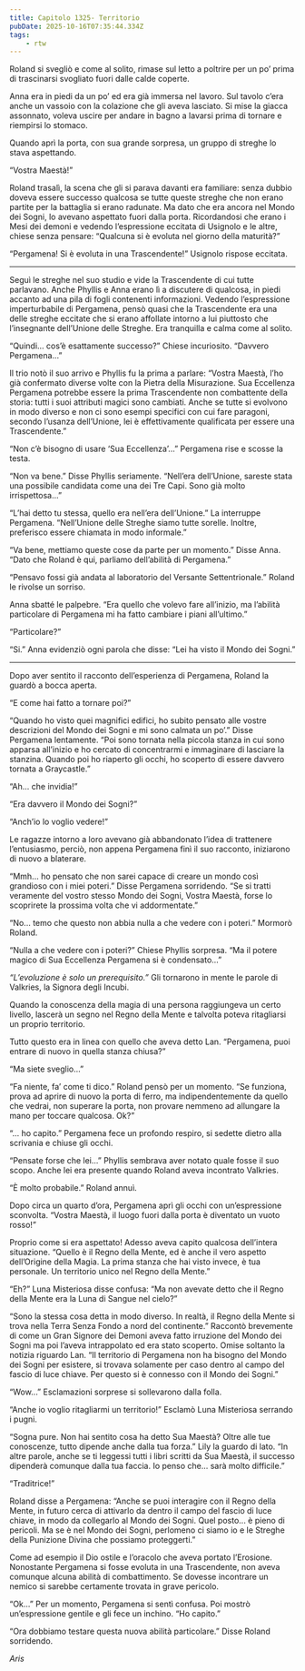 ```yaml
---
title: Capitolo 1325- Territorio
pubDate: 2025-10-16T07:35:44.334Z
tags:
    - rtw
---
```



Roland si svegliò e come al solito, rimase sul letto a poltrire per un po’ prima di trascinarsi svogliato fuori dalle calde coperte.


Anna era in piedi da un po’ ed era già immersa nel lavoro. Sul tavolo c’era anche un vassoio con la colazione che gli aveva lasciato. Si mise la giacca assonnato, voleva uscire per andare in bagno a lavarsi prima di tornare e riempirsi lo stomaco.


Quando aprì la porta, con sua grande sorpresa, un gruppo di streghe lo stava aspettando.


“Vostra Maestà!”


Roland trasalì, la scena che gli si parava davanti era familiare: senza dubbio doveva essere successo qualcosa se tutte queste streghe che non erano partite per la battaglia si erano radunate. Ma dato che era ancora nel Mondo dei Sogni, lo avevano aspettato fuori dalla porta. Ricordandosi che erano i Mesi dei demoni e vedendo l’espressione eccitata di Usignolo e le altre, chiese senza pensare: “Qualcuna si è evoluta nel giorno della maturità?”


“Pergamena! Si è evoluta in una Trascendente!” Usignolo rispose eccitata.


***


Seguì le streghe nel suo studio e vide la Trascendente di cui tutte parlavano. Anche Phyllis e Anna erano lì a discutere di qualcosa, in piedi accanto ad una pila di fogli contenenti informazioni. Vedendo l’espressione imperturbabile di Pergamena, pensò quasi che la Trascendente era una delle streghe eccitate che si erano affollate intorno a lui piuttosto che l’insegnante dell’Unione delle Streghe. Era tranquilla e calma come al solito.


“Quindi... cos’è esattamente successo?” Chiese incuriosito. “Davvero Pergamena...”


Il trio notò il suo arrivo e Phyllis fu la prima a parlare: “Vostra Maestà, l’ho già confermato diverse volte con la Pietra della Misurazione. Sua Eccellenza Pergamena potrebbe essere la prima Trascendente non combattente della storia: tutti i suoi attributi magici sono cambiati. Anche se tutte si evolvono in modo diverso e non ci sono esempi specifici con cui fare paragoni, secondo l’usanza dell’Unione, lei è effettivamente qualificata per essere una Trascendente.”


“Non c’è bisogno di usare ‘Sua Eccellenza’...” Pergamena rise e scosse la testa.


“Non va bene.” Disse Phyllis seriamente. “Nell’era dell’Unione, sareste stata una possibile candidata come una dei Tre Capi. Sono già molto irrispettosa...”


“L’hai detto tu stessa, quello era nell’era dell’Unione.” La interruppe Pergamena. “Nell’Unione delle Streghe siamo tutte sorelle. Inoltre, preferisco essere chiamata in modo informale.”


“Va bene, mettiamo queste cose da parte per un momento.” Disse Anna. “Dato che Roland è qui, parliamo dell’abilità di Pergamena.”


“Pensavo fossi già andata al laboratorio del Versante Settentrionale.” Roland le rivolse un sorriso.


Anna sbatté le palpebre. “Era quello che volevo fare all’inizio, ma l’abilità particolare di Pergamena mi ha fatto cambiare i piani all’ultimo.”


“Particolare?”


“Si.” Anna evidenziò ogni parola che disse: “Lei ha visto il Mondo dei Sogni.”


***






Dopo aver sentito il racconto dell’esperienza di Pergamena, Roland la guardò a bocca aperta.


“E come hai fatto a tornare poi?”


“Quando ho visto quei magnifici edifici, ho subito pensato alle vostre descrizioni del Mondo dei Sogni e mi sono calmata un po’.” Disse Pergamena lentamente. “Poi sono tornata nella piccola stanza in cui sono apparsa all’inizio e ho cercato di concentrarmi e immaginare di lasciare la stanzina. Quando poi ho riaperto gli occhi, ho scoperto di essere davvero tornata a Graycastle.”


“Ah... che invidia!”


“Era davvero il Mondo dei Sogni?”


“Anch’io lo voglio vedere!”


Le ragazze intorno a loro avevano già abbandonato l’idea di trattenere l’entusiasmo, perciò, non appena Pergamena finì il suo racconto, iniziarono di nuovo a blaterare.


“Mmh... ho pensato che non sarei capace di creare un mondo così grandioso con i miei poteri.” Disse Pergamena sorridendo. “Se si tratti veramente del vostro stesso Mondo dei Sogni, Vostra Maestà, forse lo scoprirete la prossima volta che vi addormentate.”


“No... temo che questo non abbia nulla a che vedere con i poteri.” Mormorò Roland.


“Nulla a che vedere con i poteri?” Chiese Phyllis sorpresa. “Ma il potere magico di Sua Eccellenza Pergamena si è condensato...”


<em>“L’evoluzione è solo un prerequisito.” </em>Gli tornarono in mente le parole di Valkries, la Signora degli Incubi.


Quando la conoscenza della magia di una persona raggiungeva un certo livello, lascerà un segno nel Regno della Mente e talvolta poteva ritagliarsi un proprio territorio.


Tutto questo era in linea con quello che aveva detto Lan. “Pergamena, puoi entrare di nuovo in quella stanza chiusa?”


“Ma siete sveglio...”


“Fa niente, fa’ come ti dico.” Roland pensò per un momento. “Se funziona, prova ad aprire di nuovo la porta di ferro, ma indipendentemente da quello che vedrai, non superare la porta, non provare nemmeno ad allungare la mano per toccare qualcosa. Ok?”


“... ho capito.” Pergamena fece un profondo respiro, si sedette dietro alla scrivania e chiuse gli occhi.


“Pensate forse che lei...” Phyllis sembrava aver notato quale fosse il suo scopo. Anche lei era presente quando Roland aveva incontrato Valkries.


“È molto probabile.” Roland annuì.


Dopo circa un quarto d’ora, Pergamena aprì gli occhi con un’espressione sconvolta. “Vostra Maestà, il luogo fuori dalla porta è diventato un vuoto rosso!”


Proprio come si era aspettato! Adesso aveva capito qualcosa dell’intera situazione. “Quello è il Regno della Mente, ed è anche il vero aspetto dell’Origine della Magia. La prima stanza che hai visto invece, è tua personale. Un territorio unico nel Regno della Mente.”


“Eh?” Luna Misteriosa disse confusa: “Ma non avevate detto che il Regno della Mente era la Luna di Sangue nel cielo?”


“Sono la stessa cosa detta in modo diverso. In realtà, il Regno della Mente si trova nella Terra Senza Fondo a nord del continente.” Raccontò brevemente di come un Gran Signore dei Demoni aveva fatto irruzione del Mondo dei Sogni ma poi l’aveva intrappolato ed era stato scoperto. Omise soltanto la notizia riguardo Lan. “Il territorio di Pergamena non ha bisogno del Mondo dei Sogni per esistere, si trovava solamente per caso dentro al campo del fascio di luce chiave. Per questo si è connesso con il Mondo dei Sogni.”


“Wow...” Esclamazioni sorprese si sollevarono dalla folla.


“Anche io voglio ritagliarmi un territorio!” Esclamò Luna Misteriosa serrando i pugni.


“Sogna pure. Non hai sentito cosa ha detto Sua Maestà? Oltre alle tue conoscenze, tutto dipende anche dalla tua forza.” Lily la guardo di lato. “In altre parole, anche se ti leggessi tutti i libri scritti da Sua Maestà, il successo dipenderà comunque dalla tua faccia. Io penso che... sarà molto difficile.”


“Traditrice!”


Roland disse a Pergamena: “Anche se puoi interagire con il Regno della Mente, in futuro cerca di attivarlo da dentro il campo del fascio di luce chiave, in modo da collegarlo al Mondo dei Sogni. Quel posto... è pieno di pericoli. Ma se è nel Mondo dei Sogni, perlomeno ci siamo io e le Streghe della Punizione Divina che possiamo proteggerti.”


Come ad esempio il Dio ostile e l’oracolo che aveva portato l’Erosione. Nonostante Pergamena si fosse evoluta in una Trascendente, non aveva comunque alcuna abilità di combattimento. Se dovesse incontrare un nemico si sarebbe certamente trovata in grave pericolo.


“Ok...” Per un momento, Pergamena si sentì confusa. Poi mostrò un’espressione gentile e gli fece un inchino. “Ho capito.”


“Ora dobbiamo testare questa nuova abilità particolare.” Disse Roland sorridendo.






<em>Aris</em>
                                


                                



